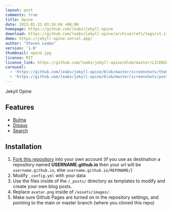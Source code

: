 ```yaml
---
layout: post
comments: true
title: Opine
date: 2023-01-31 03:24:04 +06:00
homepage: https://github.com/leabs/jekyll-opine
download: https://github.com/leabs/jekyll-opine/archive/refs/tags/v1.zip
demo: https://jekyll-opine.vercel.app/
author: "Steven Leabo"
version: '1.0'
thumbnail: opine.jpg
license: MIT
license_link: https://github.com/leabs/jekyll-opine/blob/master/LICENSE.txt
carousel:
  - 'https://github.com/leabs/jekyll-opine/blob/master/screenshots/theme.png?raw=true'
  - 'https://github.com/leabs/jekyll-opine/blob/master/screenshots/post.jpg?raw=true'
---
```


Jekyll Opine

## Features

* [Bulma](https://bulma.io/)
* [Disqus](https://disqus.com/)
* [Search](https://github.com/christian-fei/Simple-Jekyll-Search)

## Installation

1. [Fork this repository](https://github.com/leabs/jekyll-opine/fork/) into your own account (if you use as destination a repository named **USERNAME.github.io** then your url will be `username.github.io`, else `username.github.io/REPONAME/`)
2. Modify `_config.yml` with your data
3. Use the files inside of the `/_posts/` directory as templates to modify and create your own blog posts.
4. Replace `avatar.png` inside of `/assets/images/`.
5. Make sure Github Pages are turned on in the repository settings, and pointing to the main or master branch (where you cloned this repo)
